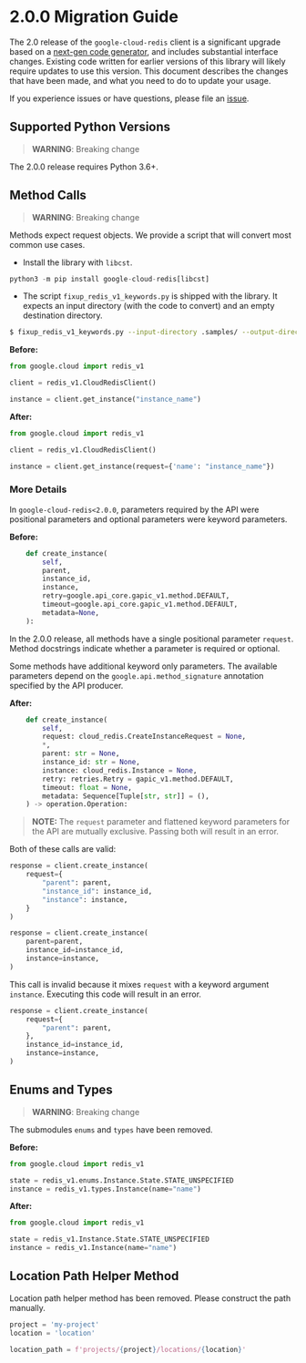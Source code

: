 # 2.0.0 Migration Guide

The 2.0 release of the `google-cloud-redis` client is a significant upgrade based on a [next-gen code generator](https://github.com/googleapis/gapic-generator-python), and includes substantial interface changes. Existing code written for earlier versions of this library will likely require updates to use this version. This document describes the changes that have been made, and what you need to do to update your usage.

If you experience issues or have questions, please file an [issue](https://github.com/googleapis/python-redis/issues).

## Supported Python Versions

> **WARNING**: Breaking change

The 2.0.0 release requires Python 3.6+.


## Method Calls

> **WARNING**: Breaking change

Methods expect request objects. We provide a script that will convert most common use cases.

* Install the library with `libcst`.

```py
python3 -m pip install google-cloud-redis[libcst]
```

* The script `fixup_redis_v1_keywords.py` is shipped with the library. It expects
an input directory (with the code to convert) and an empty destination directory.

```sh
$ fixup_redis_v1_keywords.py --input-directory .samples/ --output-directory samples/
```

**Before:**
```py
from google.cloud import redis_v1

client = redis_v1.CloudRedisClient()

instance = client.get_instance("instance_name")
```


**After:**
```py
from google.cloud import redis_v1

client = redis_v1.CloudRedisClient()

instance = client.get_instance(request={'name': "instance_name"})
```

### More Details

In `google-cloud-redis<2.0.0`, parameters required by the API were positional parameters and optional parameters were keyword parameters.

**Before:**
```py
    def create_instance(
        self,
        parent,
        instance_id,
        instance,
        retry=google.api_core.gapic_v1.method.DEFAULT,
        timeout=google.api_core.gapic_v1.method.DEFAULT,
        metadata=None,
    ):
```

In the 2.0.0 release, all methods have a single positional parameter `request`. Method docstrings indicate whether a parameter is required or optional.

Some methods have additional keyword only parameters. The available parameters depend on the `google.api.method_signature` annotation specified by the API producer.


**After:**
```py
    def create_instance(
        self,
        request: cloud_redis.CreateInstanceRequest = None,
        *,
        parent: str = None,
        instance_id: str = None,
        instance: cloud_redis.Instance = None,
        retry: retries.Retry = gapic_v1.method.DEFAULT,
        timeout: float = None,
        metadata: Sequence[Tuple[str, str]] = (),
    ) -> operation.Operation:
```

> **NOTE:** The `request` parameter and flattened keyword parameters for the API are mutually exclusive.
> Passing both will result in an error.


Both of these calls are valid:

```py
response = client.create_instance(
    request={
        "parent": parent,
        "instance_id": instance_id,
        "instance": instance,
    }
)
```

```py
response = client.create_instance(
    parent=parent,
    instance_id=instance_id,
    instance=instance,
)
```

This call is invalid because it mixes `request` with a keyword argument `instance`. Executing this code
will result in an error.

```py
response = client.create_instance(
    request={
        "parent": parent,
    },
    instance_id=instance_id,
    instance=instance,
)
```



## Enums and Types


> **WARNING**: Breaking change

The submodules `enums` and `types` have been removed.

**Before:**
```py
from google.cloud import redis_v1

state = redis_v1.enums.Instance.State.STATE_UNSPECIFIED
instance = redis_v1.types.Instance(name="name")
```


**After:**
```py
from google.cloud import redis_v1

state = redis_v1.Instance.State.STATE_UNSPECIFIED
instance = redis_v1.Instance(name="name")
```

## Location Path Helper Method

Location path helper method has been removed. Please construct
the path manually.

```py
project = 'my-project'
location = 'location'

location_path = f'projects/{project}/locations/{location}'
```
